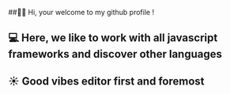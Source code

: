 ##✌🏼 Hi, your welcome to my github profile !  
## 💻 Here, we like to work with all javascript frameworks and discover other languages 
## ☀️ Good vibes editor first and foremost 

